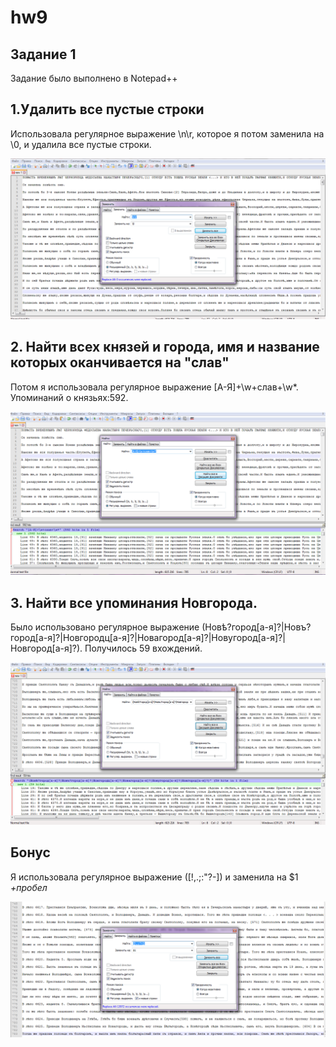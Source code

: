 # hw9
## Задание 1

Задание было выполнено в Notepad++

## 1.Удалить все пустые строки

Использовала регулярное выражение \n\r, которое я потом заменила на \0, и удалила все пустые строки.

![](https://raw.githubusercontent.com/donaradavtyan/hw9/master/шаг_1.png)

## 2. Найти всех князей и города, имя и название которых оканчивается на "слав"

Потом я использовала регулярное выражение [А-Я]+\w+слав+\w*. Упоминаний о князьях:592.

![](https://raw.githubusercontent.com/donaradavtyan/hw9/master/шаг_2.png)

## 3. Найти все упоминания Новгорода.

Было использовано регулярное выражение (Новѣ?город[а-я]?|Новъ?город[а-я]?|Новгородц[а-я]?|Новагород[а-я]?|Новугород[а-я]?|Новгород[а-я]?). Получилось 59 вхождений.

![](https://raw.githubusercontent.com/donaradavtyan/hw9/master/шаг_3.png)

## Бонус

Я использовала регулярное выражение ([!,.;:"?-]) и заменила на $1 _+пробел_

![](https://raw.githubusercontent.com/donaradavtyan/hw9/master/_бонус.png)
